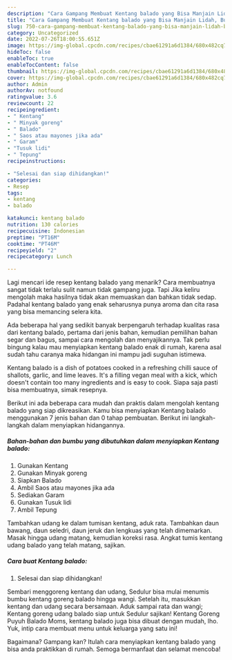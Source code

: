 ```yaml
---
description: "Cara Gampang Membuat Kentang balado yang Bisa Manjain Lidah, Buat Buka Puasa}"
title: "Cara Gampang Membuat Kentang balado yang Bisa Manjain Lidah, Buat Buka Puasa}"
slug: 750-cara-gampang-membuat-kentang-balado-yang-bisa-manjain-lidah-buat-buka-puasa
category: Uncategorized
date: 2022-07-26T18:00:55.651Z
image: https://img-global.cpcdn.com/recipes/cbae61291a6d1384/680x482cq70/kentang-balado-foto-resep-utama.jpg
hideToc: false
enableToc: true
enableTocContent: false
thumbnail: https://img-global.cpcdn.com/recipes/cbae61291a6d1384/680x482cq70/kentang-balado-foto-resep-utama.jpg
cover: https://img-global.cpcdn.com/recipes/cbae61291a6d1384/680x482cq70/kentang-balado-foto-resep-utama.jpg
author: Admin
authorAv: notfound
ratingvalue: 3.6
reviewcount: 22
recipeingredient:
- " Kentang"
- " Minyak goreng"
- " Balado"
- " Saos atau mayones jika ada"
- " Garam"
- "Tusuk lidi"
- " Tepung"
recipeinstructions:

- "Selesai dan siap dihidangkan!"
categories:
- Resep
tags:
- kentang
- balado

katakunci: kentang balado 
nutrition: 130 calories
recipecuisine: Indonesian
preptime: "PT16M"
cooktime: "PT46M"
recipeyield: "2"
recipecategory: Lunch

---
```



Lagi mencari ide resep kentang balado yang menarik? Cara membuatnya sangat tidak terlalu sulit namun tidak gampang juga. Tapi Jika keliru mengolah maka hasilnya tidak akan memuaskan dan bahkan tidak sedap. Padahal kentang balado yang enak seharusnya punya aroma dan cita rasa yang bisa memancing selera kita.


Ada beberapa hal yang sedikit banyak berpengaruh terhadap kualitas rasa dari kentang balado, pertama dari jenis bahan, kemudian pemilihan bahan segar dan bagus, sampai cara mengolah dan menyajikannya. Tak perlu bingung kalau mau menyiapkan kentang balado enak di rumah, karena asal sudah tahu caranya maka hidangan ini mampu jadi suguhan istimewa.

Kentang balado is a dish of potatoes cooked in a refreshing chilli sauce of shallots, garlic, and lime leaves. It&#39;s a filling vegan meal with a kick, which doesn&#39;t contain too many ingredients and is easy to cook. Siapa saja pasti bisa membuatnya, simak resepnya.


Berikut ini ada beberapa cara mudah dan praktis dalam mengolah kentang balado yang siap dikreasikan. Kamu bisa menyiapkan Kentang balado menggunakan 7 jenis bahan dan 0 tahap pembuatan. Berikut ini langkah-langkah dalam menyiapkan hidangannya.

<!--inarticleads1-->

##### Bahan-bahan dan bumbu yang dibutuhkan dalam menyiapkan Kentang balado:

1. Gunakan  Kentang
1. Gunakan  Minyak goreng
1. Siapkan  Balado
1. Ambil  Saos atau mayones jika ada
1. Sediakan  Garam
1. Gunakan Tusuk lidi
1. Ambil  Tepung


Tambahkan udang ke dalam tumisan kentang, aduk rata. Tambahkan daun bawang, daun seledri, daun jeruk dan lengkuas yang telah dimemarkan. Masak hingga udang matang, kemudian koreksi rasa. Angkat tumis kentang udang balado yang telah matang, sajikan. 

<!--inarticleads2-->

##### Cara buat Kentang balado:


1. Selesai dan siap dihidangkan!

Sembari menggoreng kentang dan udang, Sedulur bisa mulai menumis bumbu kentang goreng balado hingga wangi. Setelah itu, masukkan kentang dan udang secara bersamaan. Aduk sampai rata dan wangi; Kentang goreng udang balado siap untuk Sedulur sajikan! Kentang Goreng Puyuh Balado Moms, kentang balado juga bisa dibuat dengan mudah, lho. Yuk, intip cara membuat menu untuk keluarga yang satu ini! 

Bagaimana? Gampang kan? Itulah cara menyiapkan kentang balado yang bisa anda praktikkan di rumah. Semoga bermanfaat dan selamat mencoba!

